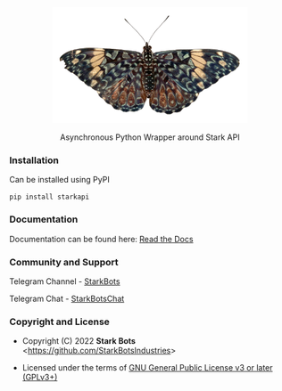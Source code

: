 <p align="center">
  <a href="/"><img width="350" height="208" src="https://raw.githubusercontent.com/encode/httpx/master/docs/img/butterfly.png" alt='HTTPX'></a>
</p>

<p align="center">Asynchronous Python Wrapper around Stark API</p>

### Installation 

Can be installed using PyPI

```shell
pip install starkapi
```

### Documentation

Documentation can be found here: [Read the Docs]()


### Community and Support

Telegram Channel - [StarkBots](https://t.me/StarkBots)

Telegram Chat - [StarkBotsChat](https://t.me/StarkBotsChat)


### Copyright and License

- Copyright (C) 2022 **Stark Bots** <<https://github.com/StarkBotsIndustries>>

- Licensed under the terms of [GNU General Public License v3 or later (GPLv3+)](https://github.com/StarkBotsIndustries/PyStark/blob/master/LICENSE)
